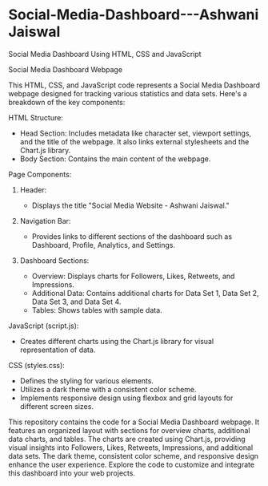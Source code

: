 # Social-Media-Dashboard---Ashwani Jaiswal

Social Media Dashboard Using HTML, CSS and JavaScript

Social Media Dashboard Webpage

This HTML, CSS, and JavaScript code represents a Social Media Dashboard webpage designed for tracking various statistics and data sets. Here's a breakdown of the key components:

HTML Structure:
- Head Section: Includes metadata like character set, viewport settings, and the title of the webpage. It also links external stylesheets and the Chart.js library.
- Body Section: Contains the main content of the webpage.

Page Components:
1. Header:
   - Displays the title "Social Media Website - Ashwani Jaiswal."

2. Navigation Bar:
   - Provides links to different sections of the dashboard such as Dashboard, Profile, Analytics, and Settings.

3. Dashboard Sections:
   - Overview: Displays charts for Followers, Likes, Retweets, and Impressions.
   - Additional Data: Contains additional charts for Data Set 1, Data Set 2, Data Set 3, and Data Set 4.
   - Tables: Shows tables with sample data.

JavaScript (script.js):
- Creates different charts using the Chart.js library for visual representation of data.

CSS (styles.css):
- Defines the styling for various elements.
- Utilizes a dark theme with a consistent color scheme.
- Implements responsive design using flexbox and grid layouts for different screen sizes.


This repository contains the code for a Social Media Dashboard webpage. It features an organized layout with sections for overview charts, additional data charts, and tables. The charts are created using Chart.js, providing visual insights into Followers, Likes, Retweets, Impressions, and additional data sets. The dark theme, consistent color scheme, and responsive design enhance the user experience. Explore the code to customize and integrate this dashboard into your web projects.